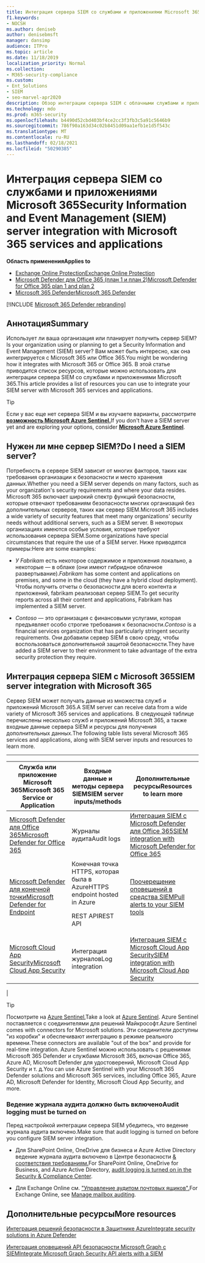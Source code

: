 ```yaml
---
title: Интеграция сервера SIEM со службами и приложениями Microsoft 365
f1.keywords:
- NOCSH
ms.author: deniseb
author: denisebmsft
manager: dansimp
audience: ITPro
ms.topic: article
ms.date: 11/18/2019
localization_priority: Normal
ms.collection:
- M365-security-compliance
ms.custom:
- Ent_Solutions
- SIEM
- seo-marvel-apr2020
description: Обзор интеграции сервера SIEM с облачными службами и приложениями Microsoft 365
ms.technology: mdo
ms.prod: m365-security
ms.openlocfilehash: b4490d52cbd403bf4ce2cc3f3fb3c5a91c5646b9
ms.sourcegitcommit: 786f90a163d34c02b8451d09aa1efb1e1d5f543c
ms.translationtype: MT
ms.contentlocale: ru-RU
ms.lasthandoff: 02/18/2021
ms.locfileid: "50290385"
---
```

# <a name="security-information-and-event-management-siem-server-integration-with-microsoft-365-services-and-applications"></a><span data-ttu-id="3b7f1-103">Интеграция сервера SIEM со службами и приложениями Microsoft 365</span><span class="sxs-lookup"><span data-stu-id="3b7f1-103">Security Information and Event Management (SIEM) server integration with Microsoft 365 services and applications</span></span>

<span data-ttu-id="3b7f1-104">**Область применения**</span><span class="sxs-lookup"><span data-stu-id="3b7f1-104">**Applies to**</span></span>
- [<span data-ttu-id="3b7f1-105">Exchange Online Protection</span><span class="sxs-lookup"><span data-stu-id="3b7f1-105">Exchange Online Protection</span></span>](exchange-online-protection-overview.md)
- [<span data-ttu-id="3b7f1-106">Microsoft Defender для Office 365 (план 1 и план 2)</span><span class="sxs-lookup"><span data-stu-id="3b7f1-106">Microsoft Defender for Office 365 plan 1 and plan 2</span></span>](office-365-atp.md)
- [<span data-ttu-id="3b7f1-107">Microsoft 365 Defender</span><span class="sxs-lookup"><span data-stu-id="3b7f1-107">Microsoft 365 Defender</span></span>](../mtp/microsoft-threat-protection.md)

[!INCLUDE [Microsoft 365 Defender rebranding](../includes/microsoft-defender-for-office.md)]

## <a name="summary"></a><span data-ttu-id="3b7f1-108">Аннотация</span><span class="sxs-lookup"><span data-stu-id="3b7f1-108">Summary</span></span>

<span data-ttu-id="3b7f1-109">Использует ли ваша организация или планирует получить сервер SIEM?</span><span class="sxs-lookup"><span data-stu-id="3b7f1-109">Is your organization using or planning to get a Security Information and Event Management (SIEM) server?</span></span> <span data-ttu-id="3b7f1-110">Вам может быть интересно, как она интегрируется с Microsoft 365 или Office 365.</span><span class="sxs-lookup"><span data-stu-id="3b7f1-110">You might be wondering how it integrates with Microsoft 365 or Office 365.</span></span> <span data-ttu-id="3b7f1-111">В этой статье приводится список ресурсов, которые можно использовать для интеграции сервера SIEM со службами и приложениями Microsoft 365.</span><span class="sxs-lookup"><span data-stu-id="3b7f1-111">This article provides a list of resources you can use to integrate your SIEM server with Microsoft 365 services and applications.</span></span>

> [!TIP]
> <span data-ttu-id="3b7f1-112">Если у вас еще нет сервера SIEM и вы изучаете варианты, рассмотрите **[возможность Microsoft Azure Sentinel.](https://docs.microsoft.com/azure/sentinel/overview)**</span><span class="sxs-lookup"><span data-stu-id="3b7f1-112">If you don't have a SIEM server yet and are exploring your options, consider **[Microsoft Azure Sentinel](https://docs.microsoft.com/azure/sentinel/overview)**.</span></span>

## <a name="do-i-need-a-siem-server"></a><span data-ttu-id="3b7f1-113">Нужен ли мне сервер SIEM?</span><span class="sxs-lookup"><span data-stu-id="3b7f1-113">Do I need a SIEM server?</span></span>

<span data-ttu-id="3b7f1-114">Потребность в сервере SIEM зависит от многих факторов, таких как требования организации к безопасности и место хранения данных.</span><span class="sxs-lookup"><span data-stu-id="3b7f1-114">Whether you need a SIEM server depends on many factors, such as your organization's security requirements and where your data resides.</span></span> <span data-ttu-id="3b7f1-115">Microsoft 365 включает широкий спектр функций безопасности, которые отвечают требованиям безопасности многих организаций без дополнительных серверов, таких как сервер SIEM.</span><span class="sxs-lookup"><span data-stu-id="3b7f1-115">Microsoft 365 includes a wide variety of security features that meet many organizations' security needs without additional servers, such as a SIEM server.</span></span> <span data-ttu-id="3b7f1-116">В некоторых организациях имеются особые условия, которые требуют использования сервера SIEM.</span><span class="sxs-lookup"><span data-stu-id="3b7f1-116">Some organizations have special circumstances that require the use of a SIEM server.</span></span> <span data-ttu-id="3b7f1-117">Ниже приводятся примеры:</span><span class="sxs-lookup"><span data-stu-id="3b7f1-117">Here are some examples:</span></span>

- <span data-ttu-id="3b7f1-118">*У Fabrikam* есть некоторое содержимое и приложения локально, а некоторые — в облаке (они имеют гибридное облачное развертывание).</span><span class="sxs-lookup"><span data-stu-id="3b7f1-118">*Fabrikam* has some content and applications on premises, and some in the cloud (they have a hybrid cloud deployment).</span></span> <span data-ttu-id="3b7f1-119">Чтобы получить отчеты о безопасности для всего контента и приложений, fabrikam реализовал сервер SIEM.</span><span class="sxs-lookup"><span data-stu-id="3b7f1-119">To get security reports across all their content and applications, Fabrikam has implemented a SIEM server.</span></span>

- <span data-ttu-id="3b7f1-120">*Contoso* — это организация с финансовыми услугами, которая предъявляет особо строгие требования к безопасности.</span><span class="sxs-lookup"><span data-stu-id="3b7f1-120">*Contoso* is a financial services organization that has particularly stringent security requirements.</span></span> <span data-ttu-id="3b7f1-121">Они добавили сервер SIEM в свою среду, чтобы воспользоваться дополнительной защитой безопасности.</span><span class="sxs-lookup"><span data-stu-id="3b7f1-121">They have added a SIEM server to their environment to take advantage of the extra security protection they require.</span></span>

## <a name="siem-server-integration-with-microsoft-365"></a><span data-ttu-id="3b7f1-122">Интеграция сервера SIEM с Microsoft 365</span><span class="sxs-lookup"><span data-stu-id="3b7f1-122">SIEM server integration with Microsoft 365</span></span>

<span data-ttu-id="3b7f1-123">Сервер SIEM может получать данные из множества служб и приложений Microsoft 365.</span><span class="sxs-lookup"><span data-stu-id="3b7f1-123">A SIEM server can receive data from a wide variety of Microsoft 365 services and applications.</span></span> <span data-ttu-id="3b7f1-124">В следующей таблице перечислены несколько служб и приложений Microsoft 365, а также входные данные сервера SIEM и ресурсы для получения дополнительных данных.</span><span class="sxs-lookup"><span data-stu-id="3b7f1-124">The following table lists several Microsoft 365 services and applications, along with SIEM server inputs and resources to learn more.</span></span>

****

|<span data-ttu-id="3b7f1-125">Служба или приложение Microsoft 365</span><span class="sxs-lookup"><span data-stu-id="3b7f1-125">Microsoft 365 Service or Application</span></span>|<span data-ttu-id="3b7f1-126">Входные данные и методы сервера SIEM</span><span class="sxs-lookup"><span data-stu-id="3b7f1-126">SIEM server inputs/methods</span></span>|<span data-ttu-id="3b7f1-127">Дополнительные ресурсы</span><span class="sxs-lookup"><span data-stu-id="3b7f1-127">Resources to learn more</span></span>|
|---|---|---|
|[<span data-ttu-id="3b7f1-128">Microsoft Defender для Office 365</span><span class="sxs-lookup"><span data-stu-id="3b7f1-128">Microsoft Defender for Office 365</span></span>](office-365-atp.md)|<span data-ttu-id="3b7f1-129">Журналы аудита</span><span class="sxs-lookup"><span data-stu-id="3b7f1-129">Audit logs</span></span>|[<span data-ttu-id="3b7f1-130">Интеграция SIEM с Microsoft Defender для Office 365</span><span class="sxs-lookup"><span data-stu-id="3b7f1-130">SIEM integration with Microsoft Defender for Office 365</span></span>](siem-integration-with-office-365-ti.md)|
|[<span data-ttu-id="3b7f1-131">Microsoft Defender для конечной точки</span><span class="sxs-lookup"><span data-stu-id="3b7f1-131">Microsoft Defender for Endpoint</span></span>](https://docs.microsoft.com/windows/security/threat-protection/)|<span data-ttu-id="3b7f1-132">Конечная точка HTTPS, которая была в Azure</span><span class="sxs-lookup"><span data-stu-id="3b7f1-132">HTTPS endpoint hosted in Azure</span></span> <p> <span data-ttu-id="3b7f1-133">REST API</span><span class="sxs-lookup"><span data-stu-id="3b7f1-133">REST API</span></span>|[<span data-ttu-id="3b7f1-134">Поочерещение оповещений в средства SIEM</span><span class="sxs-lookup"><span data-stu-id="3b7f1-134">Pull alerts to your SIEM tools</span></span>](https://docs.microsoft.com/windows/security/threat-protection/microsoft-defender-atp/configure-siem)|
|[<span data-ttu-id="3b7f1-135">Microsoft Cloud App Security</span><span class="sxs-lookup"><span data-stu-id="3b7f1-135">Microsoft Cloud App Security</span></span>](https://docs.microsoft.com/cloud-app-security/what-is-cloud-app-security)|<span data-ttu-id="3b7f1-136">Интеграция журналов</span><span class="sxs-lookup"><span data-stu-id="3b7f1-136">Log integration</span></span>|[<span data-ttu-id="3b7f1-137">Интеграция SIEM с Microsoft Cloud App Security</span><span class="sxs-lookup"><span data-stu-id="3b7f1-137">SIEM integration with Microsoft Cloud App Security</span></span>](https://docs.microsoft.com/cloud-app-security/siem)|
|

> [!TIP]
> <span data-ttu-id="3b7f1-138">Посмотрите на [Azure Sentinel.](https://docs.microsoft.com/azure/sentinel/overview)</span><span class="sxs-lookup"><span data-stu-id="3b7f1-138">Take a look at [Azure Sentinel](https://docs.microsoft.com/azure/sentinel/overview).</span></span> <span data-ttu-id="3b7f1-139">Azure Sentinel поставляется с соединителями для решений Майкрософт.</span><span class="sxs-lookup"><span data-stu-id="3b7f1-139">Azure Sentinel comes with connectors for Microsoft solutions.</span></span> <span data-ttu-id="3b7f1-140">Эти соединители доступны "из коробки" и обеспечивают интеграцию в режиме реального времени.</span><span class="sxs-lookup"><span data-stu-id="3b7f1-140">These connectors are available "out of the box" and provide for real-time integration.</span></span> <span data-ttu-id="3b7f1-141">Azure Sentinel можно использовать с решениями Microsoft 365 Defender и службами Microsoft 365, включая Office 365, Azure AD, Microsoft Defender для удостоверений, Microsoft Cloud App Security и т. д.</span><span class="sxs-lookup"><span data-stu-id="3b7f1-141">You can use Azure Sentinel with your Microsoft 365 Defender solutions and Microsoft 365 services, including Office 365, Azure AD, Microsoft Defender for Identity, Microsoft Cloud App Security, and more.</span></span>

### <a name="audit-logging-must-be-turned-on"></a><span data-ttu-id="3b7f1-142">Ведение журнала аудита должно быть включено</span><span class="sxs-lookup"><span data-stu-id="3b7f1-142">Audit logging must be turned on</span></span>

<span data-ttu-id="3b7f1-143">Перед настройкой интеграции сервера SIEM убедитесь, что ведение журнала аудита включено.</span><span class="sxs-lookup"><span data-stu-id="3b7f1-143">Make sure that audit logging is turned on before you configure SIEM server integration.</span></span>

- <span data-ttu-id="3b7f1-144">Для SharePoint Online, OneDrive для бизнеса и Azure Active Directory ведение журнала аудита включено в Центре безопасности [& соответствия требованиям.](../../compliance/turn-audit-log-search-on-or-off.md)</span><span class="sxs-lookup"><span data-stu-id="3b7f1-144">For SharePoint Online, OneDrive for Business, and Azure Active Directory, [audit logging is turned on in the Security & Compliance Center](../../compliance/turn-audit-log-search-on-or-off.md).</span></span>

- <span data-ttu-id="3b7f1-145">Для Exchange Online см. ["Управление аудитом почтовых ящиков".](../../compliance/enable-mailbox-auditing.md)</span><span class="sxs-lookup"><span data-stu-id="3b7f1-145">For Exchange Online, see [Manage mailbox auditing](../../compliance/enable-mailbox-auditing.md).</span></span>

## <a name="more-resources"></a><span data-ttu-id="3b7f1-146">Дополнительные ресурсы</span><span class="sxs-lookup"><span data-stu-id="3b7f1-146">More resources</span></span>

[<span data-ttu-id="3b7f1-147">Интеграция решений безопасности в Защитнике Azure</span><span class="sxs-lookup"><span data-stu-id="3b7f1-147">Integrate security solutions in Azure Defender</span></span>](https://docs.microsoft.com/azure/security-center/security-center-partner-integration#exporting-data-to-a-siem)

[<span data-ttu-id="3b7f1-148">Интеграция оповещений API безопасности Microsoft Graph с SIEM</span><span class="sxs-lookup"><span data-stu-id="3b7f1-148">Integrate Microsoft Graph Security API alerts with a SIEM</span></span>](https://docs.microsoft.com/graph/security-integration)
